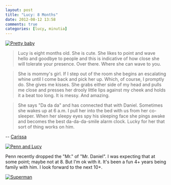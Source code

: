 ```yaml
---
layout: post
title: "Lucy: 8 Months"
date: 2012-08-12 13:58
comments: true
categories: [lucy, minutia]
---
```


[![Pretty baby](http://farm9.staticflickr.com/8297/7759091402_c924d17fdb_z.jpg)](http://www.flickr.com/photos/carissabyers/7759091402/lightbox/)

> Lucy is eight months old. She is cute.  She likes to point and wave hello and goodbye to people and this is indicative of how close she will tolerate your presence. Over there. Where she can wave to you.

> She is mommy's girl. If I step out of the room she begins an escalating whine until I come back and pick her up. Which, of course, I promptly do. She gives me kisses. She grabs either side of my head and pulls me close and presses her drooly little lips against my cheek and holds it a beat too long. It is messy. And amazing.

> She says "Da da da" and has connected that with Daniel. Sometimes she wakes up at 6 a.m. I pull her into the bed with us from her co-sleeper. When her sleepy eyes spy his sleeping face she pings awake and becomes the best da-da-da-smile alarm clock. Lucky for her that sort of thing works on him.

-- [Carissa](http://carissabyers.blogspot.com/2012/08/lucy-eight-months.html)

[![Penn and Lucy](http://farm9.staticflickr.com/8307/7759086422_dc4afdcd5c_z.jpg)](http://www.flickr.com/photos/carissabyers/7759086422/lightbox/)

Penn recently dropped the "Mr." of "Mr. Daniel". I was expecting that at some point; maybe not at 8. But I'm ok with it. It's been a fun 4+ years being family with him. I look forward to the next 10+.

[![Superman](http://farm3.staticflickr.com/2117/2497235717_f744d95072_z.jpg?zz=1)](http://www.flickr.com/photos/carissabyers/2497235717/)